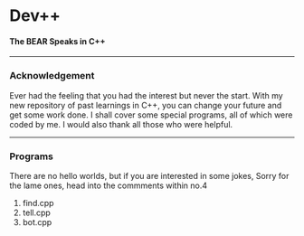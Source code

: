 # Dev++
#### The BEAR Speaks in C++
___
### Acknowledgement
Ever had the feeling that you had the interest but never the start. With my new repository of past learnings in C++, you can change your future and get some work done. I shall cover some special programs, all of which were coded by me. I would also thank all those who were helpful.
___
### Programs

There are no hello worlds, but if you are interested in some jokes, Sorry for the lame ones, head into the commments within no.4
1. find.cpp
2. tell.cpp
3. bot.cpp
